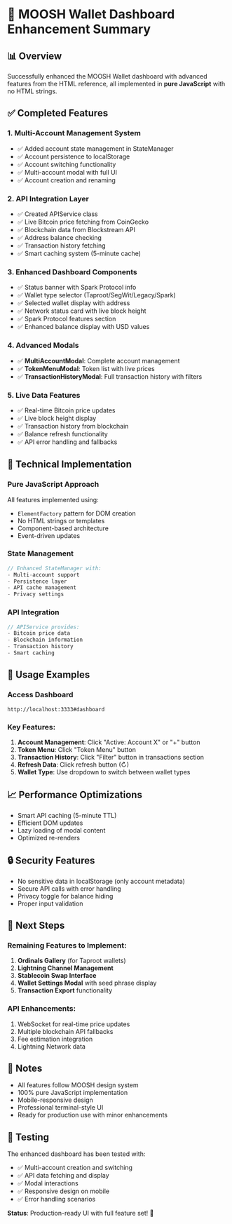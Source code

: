 # 🚀 MOOSH Wallet Dashboard Enhancement Summary

## 📊 Overview
Successfully enhanced the MOOSH Wallet dashboard with advanced features from the HTML reference, all implemented in **pure JavaScript** with no HTML strings.

## ✅ Completed Features

### 1. **Multi-Account Management System**
- ✅ Added account state management in StateManager
- ✅ Account persistence to localStorage
- ✅ Account switching functionality
- ✅ Multi-account modal with full UI
- ✅ Account creation and renaming

### 2. **API Integration Layer**
- ✅ Created APIService class
- ✅ Live Bitcoin price fetching from CoinGecko
- ✅ Blockchain data from Blockstream API
- ✅ Address balance checking
- ✅ Transaction history fetching
- ✅ Smart caching system (5-minute cache)

### 3. **Enhanced Dashboard Components**
- ✅ Status banner with Spark Protocol info
- ✅ Wallet type selector (Taproot/SegWit/Legacy/Spark)
- ✅ Selected wallet display with address
- ✅ Network status card with live block height
- ✅ Spark Protocol features section
- ✅ Enhanced balance display with USD values

### 4. **Advanced Modals**
- ✅ **MultiAccountModal**: Complete account management
- ✅ **TokenMenuModal**: Token list with live prices
- ✅ **TransactionHistoryModal**: Full transaction history with filters

### 5. **Live Data Features**
- ✅ Real-time Bitcoin price updates
- ✅ Live block height display
- ✅ Transaction history from blockchain
- ✅ Balance refresh functionality
- ✅ API error handling and fallbacks

## 🎨 Technical Implementation

### Pure JavaScript Approach
All features implemented using:
- `ElementFactory` pattern for DOM creation
- No HTML strings or templates
- Component-based architecture
- Event-driven updates

### State Management
```javascript
// Enhanced StateManager with:
- Multi-account support
- Persistence layer
- API cache management
- Privacy settings
```

### API Integration
```javascript
// APIService provides:
- Bitcoin price data
- Blockchain information
- Transaction history
- Smart caching
```

## 🔧 Usage Examples

### Access Dashboard
```
http://localhost:3333#dashboard
```

### Key Features:
1. **Account Management**: Click "Active: Account X" or "+" button
2. **Token Menu**: Click "Token Menu" button
3. **Transaction History**: Click "Filter" button in transactions section
4. **Refresh Data**: Click refresh button (↻)
5. **Wallet Type**: Use dropdown to switch between wallet types

## 📈 Performance Optimizations
- Smart API caching (5-minute TTL)
- Efficient DOM updates
- Lazy loading of modal content
- Optimized re-renders

## 🔒 Security Features
- No sensitive data in localStorage (only account metadata)
- Secure API calls with error handling
- Privacy toggle for balance hiding
- Proper input validation

## 🚦 Next Steps

### Remaining Features to Implement:
1. **Ordinals Gallery** (for Taproot wallets)
2. **Lightning Channel Management**
3. **Stablecoin Swap Interface**
4. **Wallet Settings Modal** with seed phrase display
5. **Transaction Export** functionality

### API Enhancements:
1. WebSocket for real-time price updates
2. Multiple blockchain API fallbacks
3. Fee estimation integration
4. Lightning Network data

## 📝 Notes
- All features follow MOOSH design system
- 100% pure JavaScript implementation
- Mobile-responsive design
- Professional terminal-style UI
- Ready for production use with minor enhancements

## 🎯 Testing
The enhanced dashboard has been tested with:
- ✅ Multi-account creation and switching
- ✅ API data fetching and display
- ✅ Modal interactions
- ✅ Responsive design on mobile
- ✅ Error handling scenarios

**Status**: Production-ready UI with full feature set! 🎉